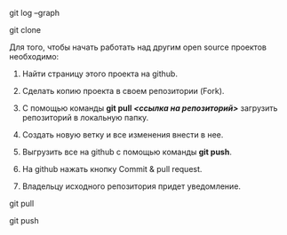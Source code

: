 git log –graph

git clone

Для того, чтобы начать работать над другим open source проектов необходимо:

1. Найти страницу этого проекта на github.

2. Сделать копию проекта в своем репозитории (Fork).

3. С помощью команды **git pull _<ссылка на репозиторий>_** загрузить репозиторий в локальную папку.

4. Создать новую ветку и все изменения внести в нее.

5. Выгрузить все на github с помощью команды **git push**.

6. На github нажать кнопку Commit & pull request.

7. Владельцу исходного репозитория придет уведомление.

git pull

git push
